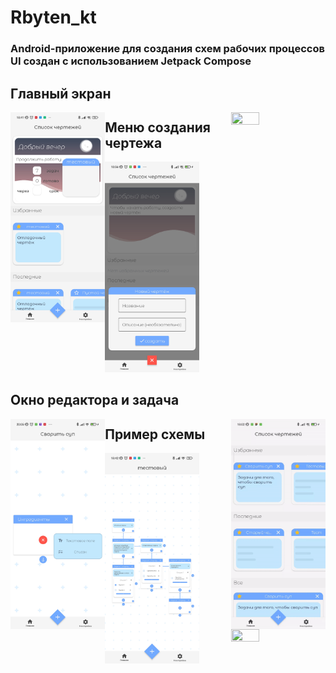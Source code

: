 # Rbyten_kt

<h3>
  Android-приложение для создания схем рабочих процессов <br> 
  UI создан с использованием Jetpack Compose
</h3>

## Главный экран

<p>
<img src="https://github.com/Sanders25/Rbyten_kt/blob/master/demo/Screenshot_2022-06-07-18-41-42-010_com.example.rbyten.jpg" width="30%" height="30%" style="float: left">
<img src="https://github.com/Sanders25/Rbyten_kt/blob/master/demo/main.gif" width="30%" height="30%" style="float: right">
</p>

## Меню создания чертежа

<img src="https://github.com/Sanders25/Rbyten_kt/blob/master/demo/Screenshot_2022-06-07-18-56-36-171_com.example.rbyten.jpg" width="30%" height="30%">

## Окно редактора и задача

<p>
<img src="https://github.com/Sanders25/Rbyten_kt/blob/master/demo/Screenshot_2022-06-07-20-05-22-070_com.example.rbyten.jpg" width="30%" height="30%" style="float: left">
<img src="https://github.com/Sanders25/Rbyten_kt/blob/master/demo/editor.gif" width="30%" height="30%" style="float: right">
</p>

## Пример схемы

<p>
<img src="https://github.com/Sanders25/Rbyten_kt/blob/master/demo/Screenshot_2022-06-07-18-42-22-783_com.example.rbyten.jpg" width="30%" height="30%" style="float: left">
<img src="https://github.com/Sanders25/Rbyten_kt/blob/master/demo/map.gif" width="30%" height="30%" style="float: right">
</p>
